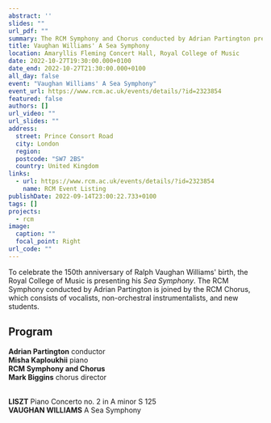 ```yaml
---
abstract: ''
slides: ""
url_pdf: ""
summary: The RCM Symphony and Chorus conducted by Adrian Partington presents Vaughan Williams' *Sea Symphony* in honour of the 150th anniversary of his birth.
title: Vaughan Williams' A Sea Symphony
location: Amaryllis Fleming Concert Hall, Royal College of Music
date: 2022-10-27T19:30:00.000+0100
date_end: 2022-10-27T21:30:00.000+0100
all_day: false
event: "Vaughan Williams' A Sea Symphony"
event_url: https://www.rcm.ac.uk/events/details/?id=2323854
featured: false
authors: []
url_video: ""
url_slides: ""
address:
  street: Prince Consort Road
  city: London
  region: 
  postcode: "SW7 2BS"
  country: United Kingdom
links:
  - url: https://www.rcm.ac.uk/events/details/?id=2323854
    name: RCM Event Listing
publishDate: 2022-09-14T23:00:22.733+0100
tags: []
projects:
  - rcm
image:
  caption: ""
  focal_point: Right
url_code: ""
---
```

To celebrate the 150th anniversary of Ralph Vaughan Williams' birth, the Royal College of Music is presenting his *Sea Symphony*. The RCM Symphony conducted by Adrian Partington is joined by the RCM Chorus, which consists of vocalists, non-orchestral instrumentalists, and new students.

## Program
**Adrian Partington** conductor <br>
**Misha Kaploukhii** piano <br>
**RCM Symphony and Chorus** <br>
**Mark Biggins** chorus director <br> <br>

**LISZT** Piano Concerto no. 2 in A minor S 125 <br>
**VAUGHAN WILLIAMS** A Sea Symphony
